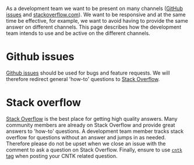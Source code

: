 As a development team we want to be present on many channels ([GitHub issues](https://github.com/Microsoft/CNTK/issues) and [stackoverflow.com](http://stackoverflow.com/questions/tagged/cntk)). We want to be responsive and at the same time be effective, for example, we want to avoid having to provide the same answer on different channels. This page describes how the development team intends to use and be active on the different channels.

# Github issues 
[Github issues](https://github.com/Microsoft/CNTK/issues) should be used for bugs and feature requests. We will therefore redirect general 'how-to' questions to [Stack Overflow](http://stackoverflow.com/questions/tagged/cntk). 

# Stack overflow 
[Stack Overflow](http://stackoverflow.com/questions/tagged/cntk) is the best place for getting high quality answers. Many community members are already on Stack Overflow and provide great answers to 'how-to' questions. A development team member tracks stack overflow for questions without an answer and jumps in as needed. 
Therefore please do not be upset when we close an issue with the comment to ask a question on Stack Overflow.
Finally, ensure to use [`cntk` tag](http://stackoverflow.com/questions/tagged/cntk) when posting your CNTK related question.  